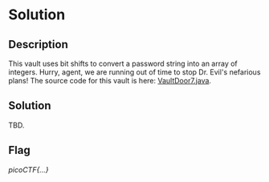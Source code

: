 # Solution

## Description

This vault uses bit shifts to convert a password string into an array of integers. Hurry, agent, we are running out of time to stop Dr. Evil's nefarious plans! The source code for this vault is here: [VaultDoor7.java](https://jupiter.challenges.picoctf.org/static/89b8065d19ee9830ae548d27a40ca757/VaultDoor7.java).

## Solution

TBD.

## Flag

*picoCTF{...}*
